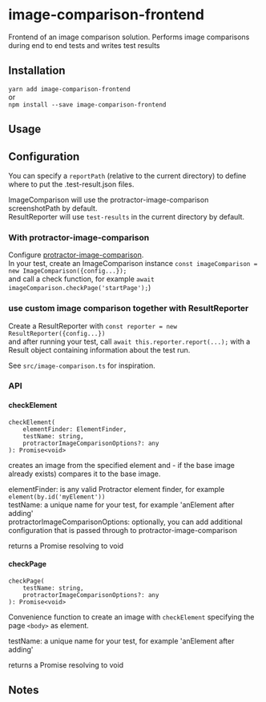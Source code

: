 # image-comparison-frontend
Frontend of an image comparison solution. Performs image comparisons during end to end tests and writes test results

## Installation
```yarn add image-comparison-frontend```  
or  
```npm install --save image-comparison-frontend```

## Usage

## Configuration

You can specify a ```reportPath``` (relative to the current directory) to define where to put the <testname>.test-result.json
files.

ImageComparison will use the protractor-image-comparison screenshotPath by default.  
ResultReporter will use ```test-results``` in the current directory by default.

### With protractor-image-comparison
Configure [protractor-image-comparison](https://github.com/wswebcreation/protractor-image-comparison/).  
In your test, create an ImageComparison instance ```const imageComparison = new ImageComparison({config...});```  
and call a check function, for example ```await imageComparison.checkPage('startPage');```)                                               

### use custom image comparison together with ResultReporter
Create a ResultReporter with ```const reporter = new ResultReporter({config...})```  
and after running your test, call  ```await this.reporter.report(...);```
with a Result object containing information about the test run.

See ```src/image-comparison.ts``` for inspiration.

### API
#### checkElement

```
checkElement(
    elementFinder: ElementFinder,
    testName: string,
    protractorImageComparisonOptions?: any
): Promise<void>
```

creates an image from the specified element and - if the base image already exists) compares it to the base image.

elementFinder: is any valid Protractor element finder, for example ```element(by.id('myElement'))```  
testName: a unique name for your test, for example 'anElement after adding'  
protractorImageComparisonOptions: optionally, you can add additional configuration that is passed through to protractor-image-comparison

returns a Promise resolving to void

#### checkPage

```
checkPage(
    testName: string, 
    protractorImageComparisonOptions?: any
): Promise<void> 
```

Convenience function to create an image with ```checkElement``` specifying the page ```<body>``` as element.

testName: a unique name for your test, for example 'anElement after adding'

returns a Promise resolving to void

## Notes
